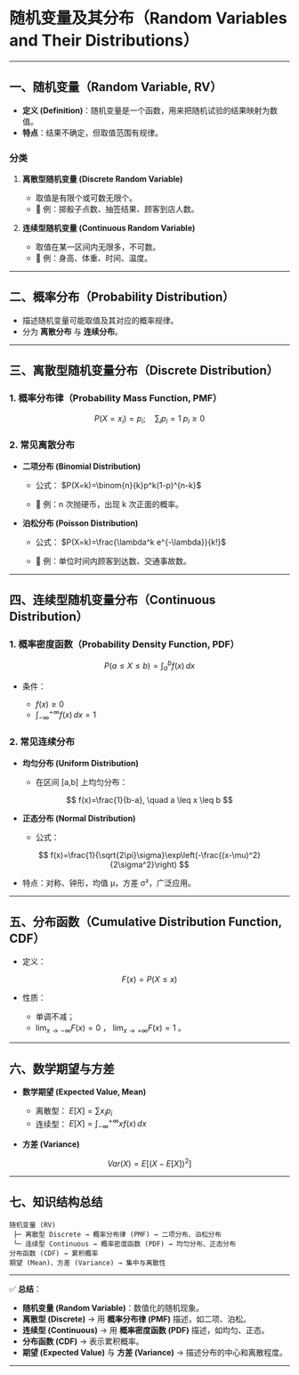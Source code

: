 
# 随机变量及其分布（Random Variables and Their Distributions）

---

## 一、随机变量（Random Variable, RV）

* **定义 (Definition)**：随机变量是一个函数，用来把随机试验的结果映射为数值。
* **特点**：结果不确定，但取值范围有规律。

### 分类

1. **离散型随机变量 (Discrete Random Variable)**

   * 取值是有限个或可数无限个。
   * 📍 例：掷骰子点数、抽签结果、顾客到店人数。

2. **连续型随机变量 (Continuous Random Variable)**

   * 取值在某一区间内无限多，不可数。
   * 📍 例：身高、体重、时间、温度。

---

## 二、概率分布（Probability Distribution）

* 描述随机变量可能取值及其对应的概率规律。
* 分为 **离散分布** 与 **连续分布**。

---

## 三、离散型随机变量分布（Discrete Distribution）

### 1. 概率分布律（Probability Mass Function, PMF）

$$
P(X=x_i)=p_i; \quad \sum_i p_i=1 \; p_i \geq 0
$$

### 2. 常见离散分布

* **二项分布 (Binomial Distribution)**

  * 公式： $P(X=k)=\binom{n}{k}p^k(1-p)^{n-k}$
  
  * 📍 例：n 次抛硬币，出现 k 次正面的概率。

* **泊松分布 (Poisson Distribution)**

  * 公式： $P(X=k)=\frac{\lambda^k e^{-\lambda}}{k!}$
  
  * 📍 例：单位时间内顾客到达数、交通事故数。

---

## 四、连续型随机变量分布（Continuous Distribution）

### 1. 概率密度函数（Probability Density Function, PDF）

$$
P(a \leq X \leq b)=\int_a^b f(x)\,dx
$$

* 条件：

  * $f(x)\geq 0$
  * $\int_{-\infty}^{+\infty} f(x)\,dx = 1$

### 2. 常见连续分布

* **均匀分布 (Uniform Distribution)**

  * 在区间 \[a,b] 上均匀分布：

$$
f(x)=\frac{1}{b-a}, \quad a \leq x \leq b
$$

* **正态分布 (Normal Distribution)**

  * 公式：

$$
f(x)=\frac{1}{\sqrt{2\pi}\sigma}\exp\left(-\frac{(x-\mu)^2}{2\sigma^2}\right)
$$

  * 特点：对称、钟形，均值 μ，方差 σ²，广泛应用。

---

## 五、分布函数（Cumulative Distribution Function, CDF）

* 定义：

$$
F(x)=P(X \leq x)
$$

* 性质：

  * 单调不减；
  * $\lim_{x \to -\infty}F(x)=0$ ， $\lim_{x \to +\infty}F(x)=1$ 。

---

## 六、数学期望与方差

* **数学期望 (Expected Value, Mean)**

  * 离散型： $E[X]=\sum x_i p_i$
  * 连续型： $E[X]=\int_{-\infty}^{+\infty} x f(x)\,dx$

* **方差 (Variance)**

$$
Var(X)=E[(X-E[X])^2]
$$

---

## 七、知识结构总结

```
随机变量 (RV)
 ├─ 离散型 Discrete → 概率分布律 (PMF) → 二项分布、泊松分布
 └─ 连续型 Continuous → 概率密度函数 (PDF) → 均匀分布、正态分布
分布函数 (CDF) → 累积概率
期望 (Mean)、方差 (Variance) → 集中与离散性
```

---

✅ **总结**：

* **随机变量 (Random Variable)**：数值化的随机现象。
* **离散型 (Discrete)** → 用 **概率分布律 (PMF)** 描述，如二项、泊松。
* **连续型 (Continuous)** → 用 **概率密度函数 (PDF)** 描述，如均匀、正态。
* **分布函数 (CDF)** → 表示累积概率。
* **期望 (Expected Value)** 与 **方差 (Variance)** → 描述分布的中心和离散程度。

---



